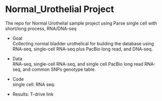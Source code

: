 # Normal_Urothelial Project 
The repo for Normal Urothelial sample project using Parse single cell with short/long process, RNA/DNA-seq

- Goal  
  Collecting normal bladder urothelical for building the database using RNA-seq, single-cell RNA-seq plus PacBio long read, and DNA-seq.
  
- Data  
  RNA-seq, single-cell RNA-seq, and single cell PacBio long read RNA-seq, and common SNPs genotype table.
  
- Code  
  single cell:
  RNA seq:
  
- Results:
  T-drive link
